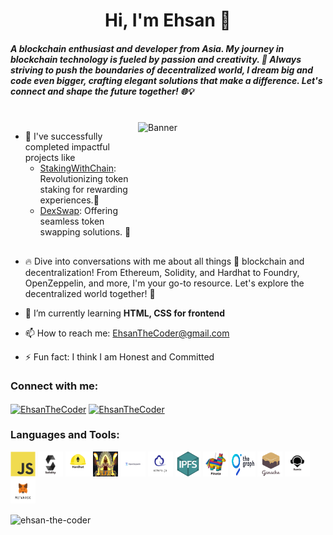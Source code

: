 <h1 align="center">Hi, I'm Ehsan 👋</h1>
<h5 align="left">A blockchain enthusiast and developer from Asia. My journey in blockchain technology is fueled by passion and creativity. 🚀 Always striving to push the boundaries of decentralized world, I dream big and code even bigger, crafting elegant solutions that make a difference. Let's connect and shape the future together! 🌐💡</h5>

<br>
<img align="right" src="https://github.com/Ehsan-The-Coder/Ehsan-The-Coder/blob/main/tachyon-2-dr.gif" alt="Banner" height="200" width="300" />

- 🔭 I've successfully completed impactful projects like
   - [StakingWithChain](https://github.com/Ehsan-The-Coder/StakingWithChainlink.git): Revolutionizing token staking for rewarding experiences.🚀
   - [DexSwap](https://github.com/Ehsan-The-Coder/SinglePairDexSwap.git): Offering seamless token swapping solutions. 🚀
   
<h2></h2>

- 🔥 Dive into conversations with me about all things 💬 blockchain and decentralization! From Ethereum, Solidity, and Hardhat to Foundry, OpenZeppelin, and more, I'm your go-to resource. Let's explore the decentralized world together! 🚀

- 🌱 I’m currently learning **HTML, CSS for frontend**

- 📫 How to reach me: EhsanTheCoder@gmail.com

- ⚡ Fun fact: I think I am Honest and Committed

  
<h3 align="left">Connect with me:</h3>
<p align="left">
<a href="https://twitter.com/ehsanthecoder" target="blank"><img align="center" src="https://raw.githubusercontent.com/rahuldkjain/github-profile-readme-generator/master/src/images/icons/Social/twitter.svg" alt="EhsanTheCoder" height="30" width="40" /></a>
<a href="https://linkedin.com/in/ehsanthecoder" target="blank"><img align="center" src="https://raw.githubusercontent.com/rahuldkjain/github-profile-readme-generator/master/src/images/icons/Social/linked-in-alt.svg" alt="EhsanTheCoder" height="30" width="40" /></a>
</p>

<h3 align="left">Languages and Tools:</h3>
<p align="left"> 
<a href="https://developer.mozilla.org/en-US/docs/Web/JavaScript" target="_blank" rel="noreferrer"> <img src="https://raw.githubusercontent.com/devicons/devicon/master/icons/javascript/javascript-original.svg" alt="javascript" width="40" height="40"/></a> 
<a href="https://docs.soliditylang.org" target="_blank" rel="noreferrer"> <img src="https://github.com/Ehsan-The-Coder/Ehsan-The-Coder/blob/main/solidity.jpg" alt="solidity" width="40" height="40"/></a> 
  <a href="https://hardhat.org/docs" target="_blank" rel="noreferrer"> <img src="https://github.com/Ehsan-The-Coder/Ehsan-The-Coder/blob/main/Hardhat.jpg" alt="hardhat" width="40" height="40"/></a>  
  <a href="https://book.getfoundry.sh" target="_blank" rel="noreferrer"> <img src="https://github.com/Ehsan-The-Coder/Ehsan-The-Coder/blob/main/foundry-banner.png" alt="foundry" width="40" height="40"/></a>   
   <a href="https://docs.openzeppelin.com/" target="_blank" rel="noreferrer"> <img src="https://github.com/Ehsan-The-Coder/Ehsan-The-Coder/blob/main/OpenZeppelin.png" alt="openzeppelin" width="40" height="40"/></a>    
  <a href="https://docs.ethers.org/" target="_blank" rel="noreferrer"> <img src="https://github.com/Ehsan-The-Coder/Ehsan-The-Coder/blob/main/Ehterjs.png" alt="ether.js" width="40" height="40"/></a>   
<a href="https://docs.ipfs.tech/" target="_blank" rel="noreferrer"> <img src="https://github.com/Ehsan-The-Coder/Ehsan-The-Coder/blob/main/IPFS.png" alt="IPFS" width="40" height="40"/></a> 
  <a href="https://docs.pinata.cloud/introduction" target="_blank" rel="noreferrer"> <img src="https://github.com/Ehsan-The-Coder/Ehsan-The-Coder/blob/main/pinata.jpg" alt="pinata" width="40" height="40"/></a>   
  <a href="https://thegraph.com/docs/en/" target="_blank" rel="noreferrer"> <img src="https://github.com/Ehsan-The-Coder/Ehsan-The-Coder/blob/main/The%20Graph.webp" alt="thegraph" width="40" height="40"/></a>   
<a href="https://archive.trufflesuite.com/ganache/" target="_blank" rel="noreferrer"> <img src="https://github.com/Ehsan-The-Coder/Ehsan-The-Coder/blob/main/Ganache.png" alt="ganache" width="40" height="40"/></a> 
<a href="https://remix.ethereum.org" target="_blank" rel="noreferrer"> <img src="https://github.com/Ehsan-The-Coder/Ehsan-The-Coder/blob/main/Remix.jpg" alt="remix" width="40" height="40"/></a> 
<a href="https://docs.metamask.io" target="_blank" rel="noreferrer"> <img src="https://github.com/Ehsan-The-Coder/Ehsan-The-Coder/blob/main/Metamask.jpg" alt="metamask" width="40" height="40"/></a> 




</p>

<p><img align="center" src="https://github-readme-streak-stats.herokuapp.com/?user=ehsan-the-coder&" alt="ehsan-the-coder" /></p>
